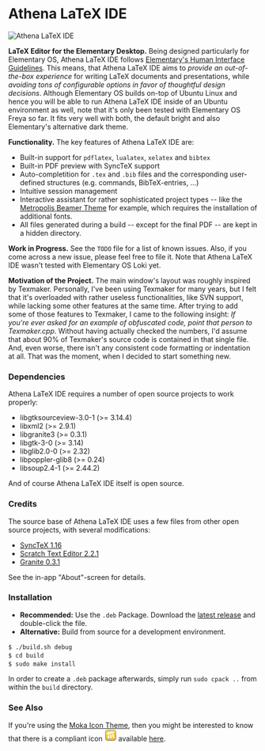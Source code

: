 # Athena LaTeX IDE

![Athena LaTeX IDE](doc/athena-latex-ide.gif?raw=true)

**LaTeX Editor for the Elementary Desktop.** Being designed particularly for Elementary OS, Athena LaTeX IDE follows [Elementary's Human Interface Guidelines](https://elementary.io/en/docs/human-interface-guidelines#concision). This means, that Athena LaTeX IDE aims to *provide an out-of-the-box experience* for writing LaTeX documents and presentations, while *avoiding tons of configurable options in favor of thoughtful design decisions*. Although Elementary OS builds on-top of Ubuntu Linux and hence you will be able to run Athena LaTeX IDE inside of an Ubuntu environment as well, note that it's only been tested with Elementary OS Freya so far. It fits very well with both, the default bright and also Elementary's alternative dark theme.

**Functionality.** The key features of Athena LaTeX IDE are:

  - Built-in support for `pdflatex`, `lualatex`, `xelatex` and `bibtex`
  - Built-in PDF preview with SyncTeX support
  - Auto-completition for `.tex` and `.bib` files and the corresponding user-defined structures (e.g. commands, BibTeX-entries, ...)
  - Intuitive session management
  - Interactive assistant for rather sophisticated project types -- like the [Metropolis Beamer Theme](https://github.com/matze/mtheme) for example, which requires the installation of additional fonts.
  - All files generated during a build -- except for the final PDF -- are kept in a hidden directory.

**Work in Progress.** See the `TODO` file for a list of known issues. Also, if you come across a new issue, please feel free to file it. Note that Athena LaTeX IDE wasn't tested with Elementary OS Loki yet.

**Motivation of the Project.** The main window's layout was roughly inspired by Texmaker. Personally, I've been using Texmaker for many years, but I felt that it's overloaded with rather useless functionalities, like SVN support, while lacking some other features at the same time. After trying to add some of those features to Texmaker, I came to the following insight: *If you're ever asked for an example of obfuscated code, point that person to Texmaker.cpp*. Without having actually checked the numbers, I'd assume that about 90% of Texmaker's source code is contained in that single file. And, even worse, there isn't any consistent code formatting or indentation at all. That was the moment, when I decided to start something new.

### Dependencies

Athena LaTeX IDE requires a number of open source projects to work properly:

* libgtksourceview-3.0-1 (>= 3.14.4)
* libxml2 (>= 2.9.1)
* libgranite3 (>= 0.3.1)
* libgtk-3-0 (>= 3.14)
* libglib2.0-0 (>= 2.32)
* libpoppler-glib8 (>= 0.24)
* libsoup2.4-1 (>= 2.44.2)

And of course Athena LaTeX IDE itself is open source.

### Credits

The source base of Athena LaTeX IDE uses a few files from other open source projects, with several modifications:

* [SyncTeX 1.16](http://itexmac.sourceforge.net/SyncTeX.html)
* [Scratch Text Editor 2.2.1](https://launchpad.net/scratch)
* [Granite 0.3.1](https://launchpad.net/granite)

See the in-app "About"-screen for details.

### Installation

- **Recommended:** Use the `.deb` Package. Download the [latest release](https://github.com/kostrykin/athena-latex-ide/releases/latest) and double-click the file.
- **Alternative:** Build from source for a development environment.
```sh
$ ./build.sh debug
$ cd build
$ sudo make install
```
In order to create a `.deb` package afterwards, simply run `sudo cpack ..` from within the `build` directory.

### See Also

If you're using the [Moka Icon Theme](https://github.com/snwh/moka-icon-theme), then you might be interested to know that there is a compliant icon ![Icon](https://github.com/kostrykin/moka-icon-theme/blob/ab28ce98c8455fb6633deea2fd709fd13740db8b/Moka/24x24/apps/athena-latex-ide.png?raw=true) available [here](https://github.com/kostrykin/moka-icon-theme/commit/ab28ce98c8455fb6633deea2fd709fd13740db8b).

